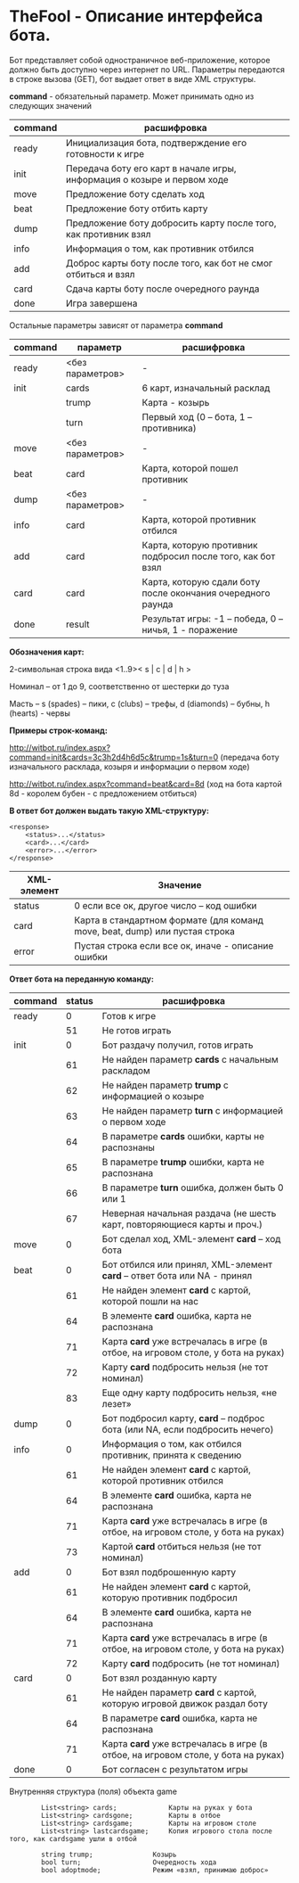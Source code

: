 # TheFool - Описание интерфейса бота.
Бот представляет собой одностраничное веб-приложение, которое должно быть доступно через интернет по URL. Параметры передаются в строке вызова (GET), бот выдает ответ в виде XML структуры.

**command**	- обязательный параметр. Может принимать одно из следующих значений

| command | расшифровка |
| --- | --- |
| ready	| Инициализация бота, подтверждение его готовности к игре | 
| init	| Передача боту его карт в начале игры, информация о козыре и первом ходе  | 
| move	| Предложение боту сделать ход | 
| beat	| Предложение боту отбить карту | 
| dump	| Предложение боту добросить карту после того, как противник взял | 
| info	| Информация о том, как противник отбился | 
| add	| Доброс карты боту после того, как бот не смог отбиться и взял | 
| card	| Сдача карты боту после очередного раунда | 
| done	| Игра завершена | 

Остальные параметры зависят от параметра **command**

| command | параметр | расшифровка |
| --- | --- | --- |
| ready	 | <без параметров>	 | - | 
|  init	 | cards | 6 карт, изначальный расклад |
|  | trump | Карта - козырь |
|   | turn	 | Первый ход (0 – бота, 1 – противника) | 
| move	| <без параметров>	| - | 
| beat	| card	| Карта, которой пошел противник | 
| dump	| <без параметров>	| - | 
| info	| card	| Карта, которой противник отбился |  
| add	| card	| Карта, которую противник подбросил после того, как бот взял | 
| card	| card	| Карта, которую сдали боту после окончания очередного раунда | 
| done	| result	| Результат игры: -1 – победа, 0 – ничья, 1 - поражение | 

**Обозначения карт:**

2-символьная строка вида  <1..9>< s | c | d | h >

Номинал – от 1 до 9, соответственно от шестерки до туза

Масть – s (spades) – пики, c (clubs) – трефы, d (diamonds) – бубны, h (hearts) - червы

**Примеры строк-команд:**

http://witbot.ru/index.aspx?command=init&cards=3c3h2d4h6d5c&trump=1s&turn=0 (передача боту изначального расклада, козыря и информации о первом ходе) 

http://witbot.ru/index.aspx?command=beat&card=8d  (ход на бота картой 8d - королем бубен - с предложением отбиться)

**В ответ бот должен выдать такую XML-структуру:**
```<?xml version=”1.0”>
<response>
    <status>...</status>
    <card>...</card>
    <error>...</error>
</response>
```

| XML-элемент | Значение |
| --- | --- |
| status	| 0 если все ок, другое число – код ошибки | 
| card	| Карта в стандартном формате (для команд move, beat, dump) или пустая строка | 
| error	| Пустая строка если все ок, иначе - описание ошибки |  


**Ответ бота на переданную команду:**

| command | status | расшифровка |
| --- | --- |--- |
| ready | 0 | Готов к игре | 
|    | 51 | Не готов играть | 
|  init | 0 | Бот раздачу получил, готов играть | 
|    | 61 | Не найден параметр **cards** с начальным раскладом | 
|   | 62 | Не найден параметр **trump** c информацией о козыре | 
|   | 63 | Не найден параметр **turn** c информацией о первом ходе | 
|   | 64 | В параметре **cards** ошибки, карты не распознаны | 
|   | 65 | В параметре **trump** ошибки, карта не распознана | 
|   | 66 | В параметре **turn** ошибка, должен быть 0 или 1 | 
|   | 67 | Неверная начальная раздача (не шесть карт, повторяющиеся карты и проч.) | 
| move | 0 | Бот сделал ход, XML-элемент **card** – ход бота | 
| beat | 0 | Бот отбился или принял, XML-элемент **card** – ответ бота или NA - принял | 
|   | 61 | Не найден элемент **card** с картой, которой пошли на нас | 
|   | 64 | В элементе **card** ошибка, карта не распознана | 
|   | 71 | Карта **card** уже встречалась в игре (в отбое, на игровом столе, у бота на руках) | 
|   | 72 | Карту **card** подбросить нельзя (не тот номинал) | 
|   | 83 | Еще одну карту подбросить нельзя, «не лезет» | 
| dump | 0 | Бот подбросил карту, **card** – подброс бота (или NA, если подбросить нечего) | 
| info | 0 | Информация о том, как отбился противник, принята к сведению | 
|   | 61 | Не найден элемент **card** с картой, которой противник отбился | 
|   | 64 | В элементе **card** ошибка, карта не распознана | 
|   | 71 | Карта **card** уже встречалась в игре (в отбое, на игровом столе, у бота на руках) | 
|   | 73 | Картой **card** отбиться нельзя (не тот номинал) | 
| add | 0 | Бот взял подброшенную карту | 
|   | 61 | Не найден элемент **card** с картой, которую противник подбросил | 
|   | 64 | В элементе **card** ошибка, карта не распознана | 
|   | 71 | Карта **card** уже встречалась в игре (в отбое, на игровом столе, у бота на руках) | 
|   | 72 | Карту **card** подбросить (не тот номинал) | 
| card | 0 | Бот взял розданную карту | 
|   | 61 | Не найден параметр **card** с картой, которую игровой движок раздал боту | 
|   | 64 | В параметре **card** ошибка, карта не распознана | 
|   | 71 | Карта **card** уже встречалась в игре (в отбое, на игровом столе, у бота на руках) | 
| done | 0 | Бот согласен с результатом игры | 



Внутренняя структура (поля) объекта game

```     
        List<string> cards; 			Карты на руках у бота
        List<string> cardsgone; 		Карты в отбое
        List<string> cardsgame;			Карты на игровом столе
        List<string> lastcardsgame;		Копия игрового стола после того, как cardsgame ушли в отбой

        string trump;			    Козырь
        bool turn;				    Очередность хода
        bool adoptmode;			    Режим «взял, принимаю доброс»
```
